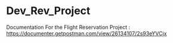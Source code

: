 # Dev_Rev_Project

Documentation For the Flight Reservation Project : https://documenter.getpostman.com/view/26134107/2s93eYVCjx
